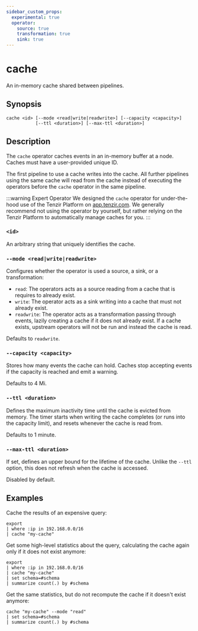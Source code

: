 ```yaml
---
sidebar_custom_props:
  experimental: true
  operator:
    source: true
    transformation: true
    sink: true
---
```


# cache

An in-memory cache shared between pipelines.

## Synopsis

```
cache <id> [--mode <read|write|readwrite>] [--capacity <capacity>]
           [--ttl <duration>] [--max-ttl <duration>]
```

## Description

The `cache` operator caches events in an in-memory buffer at a node. Caches must
have a user-provided unique ID.

The first pipeline to use a cache writes into the cache. All further pipelines
using the same cache will read from the cache instead of executing the operators
before the `cache` operator in the same pipeline.

:::warning Expert Operator
We designed the `cache` operator for under-the-hood use of the Tenzir Platform
on [app.tenzir.com](https://app.tenzir.com). We generally recommend not using
the operator by yourself, but rather relying on the Tenzir Platform to
automatically manage caches for you.
:::

### `<id>`

An arbitrary string that uniquely identifies the cache.

### `--mode <read|write|readwrite>`

Configures whether the operator is used a source, a sink, or a transformation:

- `read`: The operators acts as a source reading from a cache that is requires to
  already exist.
- `write`: The operator acts as a sink writing into a cache that must not
  already exist.
- `readwrite`: The operator acts as a transformation passing through events,
  lazily creating a cache if it does not already exist. If a cache exists,
  upstream operators will not be run and instead the cache is read.

Defaults to `readwrite`.

### `--capacity <capacity>`

Stores how many events the cache can hold. Caches stop accepting events if the
capacity is reached and emit a warning.

Defaults to 4 Mi.

### `--ttl <duration>`

Defines the maximum inactivity time until the cache is evicted from memory. The
timer starts when writing the cache completes (or runs into the capacity limit),
and resets whenever the cache is read from.

Defaults to 1 minute.

### `--max-ttl <duration>`

If set, defines an upper bound for the lifetime of the cache. Unlike the `--ttl`
option, this does not refresh when the cache is accessed.

Disabled by default.

## Examples

Cache the results of an expensive query:

```
export
| where :ip in 192.168.0.0/16
| cache "my-cache"
```

Get some high-level statistics about the query, calculating the cache again only
if it does not exist anymore:

```
export
| where :ip in 192.168.0.0/16
| cache "my-cache"
| set schema=#schema
| summarize count(.) by #schema
```

Get the same statistics, but do not recompute the cache if it doesn't exist
anymore:

```
cache "my-cache" --mode "read"
| set schema=#schema
| summarize count(.) by #schema
```
